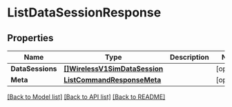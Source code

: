 # ListDataSessionResponse

## Properties
Name | Type | Description | Notes
------------ | ------------- | ------------- | -------------
**DataSessions** | [**[]WirelessV1SimDataSession**](wireless.v1.sim.data_session.md) |  |[optional] 
**Meta** | [**ListCommandResponseMeta**](ListCommandResponse_meta.md) |  |[optional] 

[[Back to Model list]](../README.md#documentation-for-models) [[Back to API list]](../README.md#documentation-for-api-endpoints) [[Back to README]](../README.md)


